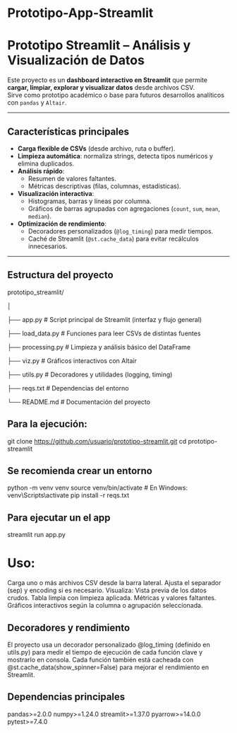 # Prototipo-App-Streamlit
# Prototipo Streamlit – Análisis y Visualización de Datos

Este proyecto es un **dashboard interactivo en Streamlit** que permite **cargar, limpiar, explorar y visualizar datos** desde archivos CSV.  
Sirve como prototipo académico o base para futuros desarrollos analíticos con `pandas` y `Altair`.

---

## Características principales

- **Carga flexible de CSVs** (desde archivo, ruta o buffer).  
- **Limpieza automática**: normaliza strings, detecta tipos numéricos y elimina duplicados.  
- **Análisis rápido**:
  - Resumen de valores faltantes.  
  - Métricas descriptivas (filas, columnas, estadísticas).  
- **Visualización interactiva**:
  - Histogramas, barras y líneas por columna.  
  - Gráficos de barras agrupadas con agregaciones (`count`, `sum`, `mean`, `median`).  
- **Optimización de rendimiento**:  
  - Decoradores personalizados (`@log_timing`) para medir tiempos.  
  - Caché de Streamlit (`@st.cache_data`) para evitar recálculos innecesarios.  

---

## Estructura del proyecto
prototipo_streamlit/

│

├── app.py               # Script principal de Streamlit (interfaz y flujo general) 

├── load_data.py         # Funciones para leer CSVs de distintas fuentes 

├── processing.py        # Limpieza y análisis básico del DataFrame 

├── viz.py               # Gráficos interactivos con Altair 

├── utils.py             # Decoradores y utilidades (logging, timing) 

├── reqs.txt             # Dependencias del entorno 

└── README.md            # Documentación del proyecto


## Para la ejecución:
git clone https://github.com/usuario/prototipo-streamlit.git
cd prototipo-streamlit

## Se recomienda crear un entorno
python -m venv venv
source venv/bin/activate  # En Windows: venv\Scripts\activate
pip install -r reqs.txt

## Para ejecutar un el app
streamlit run app.py

# Uso:
Carga uno o más archivos CSV desde la barra lateral.
Ajusta el separador (sep) y encoding si es necesario.
Visualiza:
Vista previa de los datos crudos.
Tabla limpia con limpieza aplicada.
Métricas y valores faltantes.
Gráficos interactivos según la columna o agrupación seleccionada.

## Decoradores y rendimiento
El proyecto usa un decorador personalizado @log_timing (definido en utils.py) para medir el tiempo de ejecución de cada función clave y mostrarlo en consola.
Cada función también está cacheada con @st.cache_data(show_spinner=False) para mejorar el rendimiento en Streamlit.

## Dependencias principales
pandas>=2.0.0 
numpy>=1.24.0 
streamlit>=1.37.0 
pyarrow>=14.0.0 
pytest>=7.4.0

